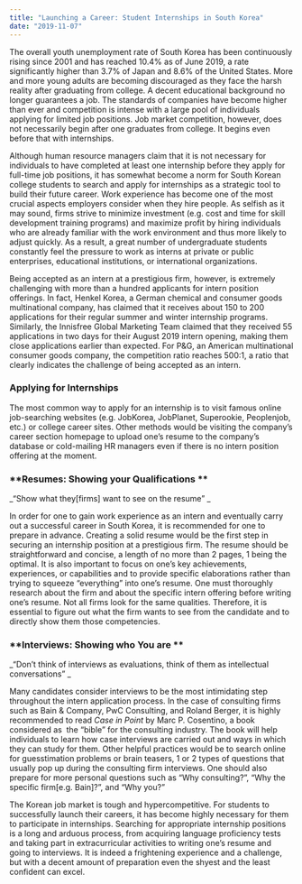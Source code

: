 ```yaml
---
title: "Launching a Career: Student Internships in South Korea"
date: "2019-11-07"
---
```


The overall youth unemployment rate of South Korea has been continuously rising since 2001 and has reached 10.4% as of June 2019, a rate significantly higher than 3.7% of Japan and 8.6% of the United States. More and more young adults are becoming discouraged as they face the harsh reality after graduating from college. A decent educational background no longer guarantees a job. The standards of companies have become higher than ever and competition is intense with a large pool of individuals applying for limited job positions. Job market competition, however, does not necessarily begin after one graduates from college. It begins even before that with internships. 

Although human resource managers claim that it is not necessary for individuals to have completed at least one internship before they apply for full-time job positions, it has somewhat become a norm for South Korean college students to search and apply for internships as a strategic tool to build their future career. Work experience has become one of the most crucial aspects employers consider when they hire people. As selfish as it may sound, firms strive to minimize investment (e.g. cost and time for skill development training programs) and maximize profit by hiring individuals who are already familiar with the work environment and thus more likely to adjust quickly. As a result, a great number of undergraduate students constantly feel the pressure to work as interns at private or public enterprises, educational institutions, or international organizations.

Being accepted as an intern at a prestigious firm, however, is extremely challenging with more than a hundred applicants for intern position offerings. In fact, Henkel Korea, a German chemical and consumer goods multinational company, has claimed that it receives about 150 to 200 applications for their regular summer and winter internship programs. Similarly, the Innisfree Global Marketing Team claimed that they received 55 applications in two days for their August 2019 intern opening, making them close applications earlier than expected. For P&G, an American multinational consumer goods company, the competition ratio reaches 500:1, a ratio that clearly indicates the challenge of being accepted as an intern.

### **Applying for Internships**

The most common way to apply for an internship is to visit famous online job-searching websites (e.g. JobKorea, JobPlanet, Superookie, Peoplenjob, etc.) or college career sites. Other methods would be visiting the company’s career section homepage to upload one’s resume to the company’s database or cold-mailing HR managers even if there is no intern position offering at the moment. 

### **Resumes: Showing your Qualifications **

_“Show what they\[firms\] want to see on the resume” _

In order for one to gain work experience as an intern and eventually carry out a successful career in South Korea, it is recommended for one to prepare in advance. Creating a solid resume would be the first step in securing an internship position at a prestigious firm. The resume should be straightforward and concise, a length of no more than 2 pages, 1 being the optimal. It is also important to focus on one’s key achievements, experiences, or capabilities and to provide specific elaborations rather than trying to squeeze “everything” into one’s resume. One must thoroughly research about the firm and about the specific intern offering before writing one’s resume. Not all firms look for the same qualities. Therefore, it is essential to figure out what the firm wants to see from the candidate and to directly show them those competencies.   

### **Interviews: Showing who You are **

_“Don’t think of interviews as evaluations, think of them as intellectual conversations” _

Many candidates consider interviews to be the most intimidating step throughout the intern application process. In the case of consulting firms such as Bain & Company, PwC Consulting, and Roland Berger, it is highly recommended to read _Case in Point_ by Marc P. Cosentino, a book considered as  the “bible” for the consulting industry. The book will help individuals to learn how case interviews are carried out and ways in which they can study for them. Other helpful practices would be to search online for guesstimation problems or brain teasers, 1 or 2 types of questions that usually pop up during the consulting firm interviews. One should also prepare for more personal questions such as “Why consulting?”, “Why the specific firm\[e.g. Bain\]?”, and “Why you?”

The Korean job market is tough and hypercompetitive. For students to successfully launch their careers, it has become highly necessary for them to participate in internships. Searching for appropriate internship positions is a long and arduous process, from acquiring language proficiency tests and taking part in extracurricular activities to writing one’s resume and going to interviews. It is indeed a frightening experience and a challenge, but with a decent amount of preparation even the shyest and the least confident can excel.
